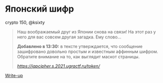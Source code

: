 # Японский шифр

crypto 150, @ksixty

> Наш воображаемый друг из Японии снова на связи! На этот раз у него для вас совсем другая загадка. Ему слово...
> 
> **Добавлено в 13:30:** в тексте утверждается, что сообщение зашифровано довольно простым и известным аффинным шифром. Обратите внимание на то, как выглядит маскот страницы.
>
> *https://japcipher.s.2021.ugractf.ru/token/*

[Write-up](WRITEUP.md)
